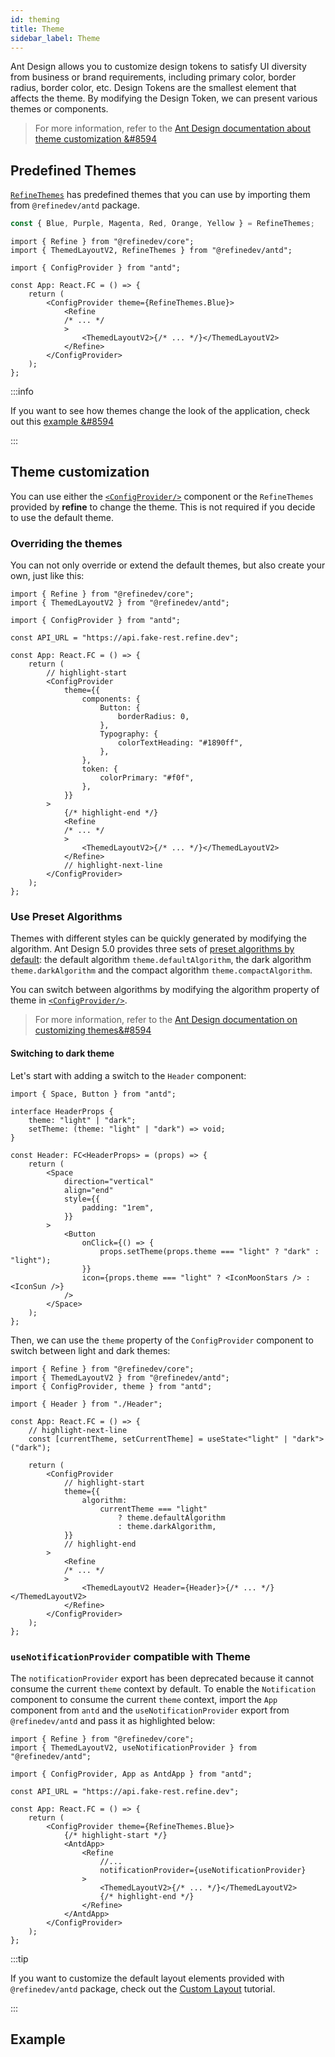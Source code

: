 ```yaml
---
id: theming
title: Theme
sidebar_label: Theme
---
```


Ant Design allows you to customize design tokens to satisfy UI diversity from business or brand requirements, including primary color, border radius, border color, etc.
Design Tokens are the smallest element that affects the theme. By modifying the Design Token, we can present various themes or components.

> For more information, refer to the [Ant Design documentation about theme customization &#8594](https://ant.design/docs/react/customize-theme)

## Predefined Themes

[`RefineThemes`](https://github.com/refinedev/refine/blob/next/packages/antd/src/definitions/themes/index.ts) has predefined themes that you can use by importing them from `@refinedev/antd` package.

```ts
const { Blue, Purple, Magenta, Red, Orange, Yellow } = RefineThemes;
```

```tsx
import { Refine } from "@refinedev/core";
import { ThemedLayoutV2, RefineThemes } from "@refinedev/antd";

import { ConfigProvider } from "antd";

const App: React.FC = () => {
    return (
        <ConfigProvider theme={RefineThemes.Blue}>
            <Refine
            /* ... */
            >
                <ThemedLayoutV2>{/* ... */}</ThemedLayoutV2>
            </Refine>
        </ConfigProvider>
    );
};
```

:::info

If you want to see how themes change the look of the application, check out this [example &#8594](/docs/examples/themes/refine-themes-antd/)

:::

## Theme customization

You can use either the [`<ConfigProvider/>`](https://ant.design/components/config-provider/#components-config-provider-demo-theme) component or the `RefineThemes` provided by **refine** to change the theme. This is not required if you decide to use the default theme.

### Overriding the themes

You can not only override or extend the default themes, but also create your own, just like this:

```tsx
import { Refine } from "@refinedev/core";
import { ThemedLayoutV2 } from "@refinedev/antd";

import { ConfigProvider } from "antd";

const API_URL = "https://api.fake-rest.refine.dev";

const App: React.FC = () => {
    return (
        // highlight-start
        <ConfigProvider
            theme={{
                components: {
                    Button: {
                        borderRadius: 0,
                    },
                    Typography: {
                        colorTextHeading: "#1890ff",
                    },
                },
                token: {
                    colorPrimary: "#f0f",
                },
            }}
        >
            {/* highlight-end */}
            <Refine
            /* ... */
            >
                <ThemedLayoutV2>{/* ... */}</ThemedLayoutV2>
            </Refine>
            // highlight-next-line
        </ConfigProvider>
    );
};
```

### Use Preset Algorithms

Themes with different styles can be quickly generated by modifying the algorithm. Ant Design 5.0 provides three sets of [preset algorithms by default](https://ant.design/docs/react/customize-theme#theme-presets): the default algorithm `theme.defaultAlgorithm`, the dark algorithm `theme.darkAlgorithm` and the compact algorithm `theme.compactAlgorithm`.

You can switch between algorithms by modifying the algorithm property of theme in [`<ConfigProvider/>`](https://ant.design/components/config-provider/#components-config-provider-demo-theme).

> For more information, refer to the [Ant Design documentation on customizing themes&#8594](https://ant.design/docs/react/customize-theme#use-preset-algorithms)

#### Switching to dark theme

Let's start with adding a switch to the `Header` component:

```tsx
import { Space, Button } from "antd";

interface HeaderProps {
    theme: "light" | "dark";
    setTheme: (theme: "light" | "dark") => void;
}

const Header: FC<HeaderProps> = (props) => {
    return (
        <Space
            direction="vertical"
            align="end"
            style={{
                padding: "1rem",
            }}
        >
            <Button
                onClick={() => {
                    props.setTheme(props.theme === "light" ? "dark" : "light");
                }}
                icon={props.theme === "light" ? <IconMoonStars /> : <IconSun />}
            />
        </Space>
    );
};
```

Then, we can use the `theme` property of the `ConfigProvider` component to switch between light and dark themes:

```tsx
import { Refine } from "@refinedev/core";
import { ThemedLayoutV2 } from "@refinedev/antd";
import { ConfigProvider, theme } from "antd";

import { Header } from "./Header";

const App: React.FC = () => {
    // highlight-next-line
    const [currentTheme, setCurrentTheme] = useState<"light" | "dark">("dark");

    return (
        <ConfigProvider
            // highlight-start
            theme={{
                algorithm:
                    currentTheme === "light"
                        ? theme.defaultAlgorithm
                        : theme.darkAlgorithm,
            }}
            // highlight-end
        >
            <Refine
            /* ... */
            >
                <ThemedLayoutV2 Header={Header}>{/* ... */}</ThemedLayoutV2>
            </Refine>
        </ConfigProvider>
    );
};
```

### `useNotificationProvider` compatible with Theme

The `notificationProvider` export has been deprecated because it cannot consume the current `theme` context by default. To enable the `Notification` component to consume the current `theme` context, import the `App` component from `antd` and the `useNotificationProvider` export from `@refinedev/antd` and pass it as highlighted below:

```tsx
import { Refine } from "@refinedev/core";
import { ThemedLayoutV2, useNotificationProvider } from "@refinedev/antd";

import { ConfigProvider, App as AntdApp } from "antd";

const API_URL = "https://api.fake-rest.refine.dev";

const App: React.FC = () => {
    return (
        <ConfigProvider theme={RefineThemes.Blue}>
            {/* highlight-start */}
            <AntdApp>
                <Refine
                    //...
                    notificationProvider={useNotificationProvider}
                >
                    <ThemedLayoutV2>{/* ... */}</ThemedLayoutV2>
                    {/* highlight-end */}
                </Refine>
            </AntdApp>
        </ConfigProvider>
    );
};
```

:::tip

If you want to customize the default layout elements provided with `@refinedev/antd` package, check out the [Custom Layout](/docs/advanced-tutorials/custom-layout) tutorial.

:::

## Example

<CodeSandboxExample path="customization-theme-antd" />
